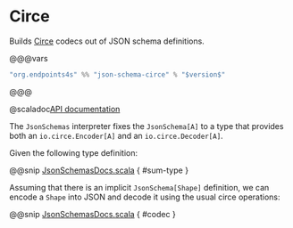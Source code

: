 # Circe

Builds [Circe](http://circe.github.io/circe/) codecs out of JSON schema definitions.

@@@vars
~~~ scala
"org.endpoints4s" %% "json-schema-circe" % "$version$"
~~~
@@@

@scaladoc[API documentation](endpoints4s.circe.JsonSchemas)

The `JsonSchemas` interpreter fixes the `JsonSchema[A]` to a type
that provides both an `io.circe.Encoder[A]` and an `io.circe.Decoder[A]`.

Given the following type definition:

@@snip [JsonSchemasDocs.scala](/json-schema/json-schema/src/test/scala/endpoints4s/algebra/JsonSchemasDocs.scala) { #sum-type }

Assuming that there is an implicit `JsonSchema[Shape]` definition,
we can encode a `Shape` into JSON and decode it using the usual
circe operations:

@@snip [JsonSchemasDocs.scala](/json-schema/json-schema-circe/src/test/scala/endpoints4s/circe/JsonSchemasDocs.scala) { #codec }
